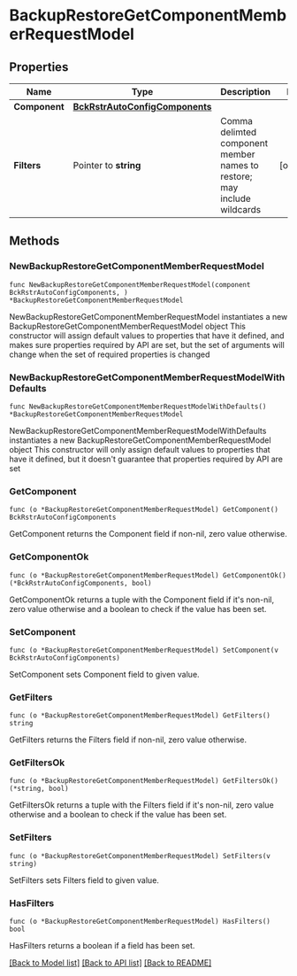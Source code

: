 # BackupRestoreGetComponentMemberRequestModel

## Properties

Name | Type | Description | Notes
------------ | ------------- | ------------- | -------------
**Component** | [**BckRstrAutoConfigComponents**](BckRstrAutoConfigComponents.md) |  | 
**Filters** | Pointer to **string** | Comma delimted component member names to restore; may include wildcards | [optional] 

## Methods

### NewBackupRestoreGetComponentMemberRequestModel

`func NewBackupRestoreGetComponentMemberRequestModel(component BckRstrAutoConfigComponents, ) *BackupRestoreGetComponentMemberRequestModel`

NewBackupRestoreGetComponentMemberRequestModel instantiates a new BackupRestoreGetComponentMemberRequestModel object
This constructor will assign default values to properties that have it defined,
and makes sure properties required by API are set, but the set of arguments
will change when the set of required properties is changed

### NewBackupRestoreGetComponentMemberRequestModelWithDefaults

`func NewBackupRestoreGetComponentMemberRequestModelWithDefaults() *BackupRestoreGetComponentMemberRequestModel`

NewBackupRestoreGetComponentMemberRequestModelWithDefaults instantiates a new BackupRestoreGetComponentMemberRequestModel object
This constructor will only assign default values to properties that have it defined,
but it doesn't guarantee that properties required by API are set

### GetComponent

`func (o *BackupRestoreGetComponentMemberRequestModel) GetComponent() BckRstrAutoConfigComponents`

GetComponent returns the Component field if non-nil, zero value otherwise.

### GetComponentOk

`func (o *BackupRestoreGetComponentMemberRequestModel) GetComponentOk() (*BckRstrAutoConfigComponents, bool)`

GetComponentOk returns a tuple with the Component field if it's non-nil, zero value otherwise
and a boolean to check if the value has been set.

### SetComponent

`func (o *BackupRestoreGetComponentMemberRequestModel) SetComponent(v BckRstrAutoConfigComponents)`

SetComponent sets Component field to given value.


### GetFilters

`func (o *BackupRestoreGetComponentMemberRequestModel) GetFilters() string`

GetFilters returns the Filters field if non-nil, zero value otherwise.

### GetFiltersOk

`func (o *BackupRestoreGetComponentMemberRequestModel) GetFiltersOk() (*string, bool)`

GetFiltersOk returns a tuple with the Filters field if it's non-nil, zero value otherwise
and a boolean to check if the value has been set.

### SetFilters

`func (o *BackupRestoreGetComponentMemberRequestModel) SetFilters(v string)`

SetFilters sets Filters field to given value.

### HasFilters

`func (o *BackupRestoreGetComponentMemberRequestModel) HasFilters() bool`

HasFilters returns a boolean if a field has been set.


[[Back to Model list]](../README.md#documentation-for-models) [[Back to API list]](../README.md#documentation-for-api-endpoints) [[Back to README]](../README.md)


